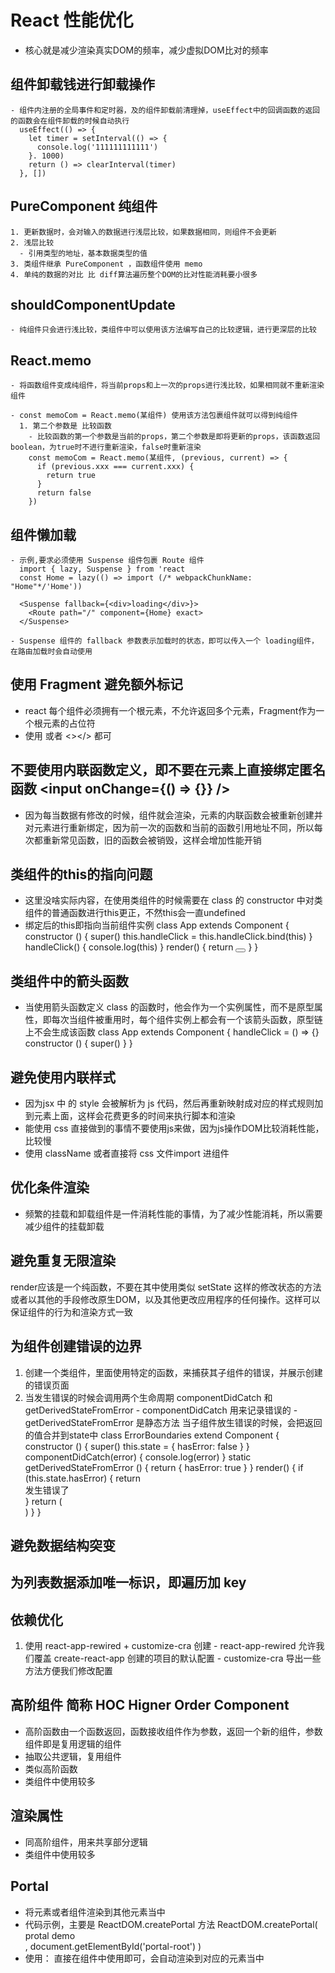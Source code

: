 # React 性能优化
  - 核心就是减少渲染真实DOM的频率，减少虚拟DOM比对的频率

  ## 组件卸载钱进行卸载操作
    - 组件内注册的全局事件和定时器，及的组件卸载前清理掉，useEffect中的回调函数的返回的函数会在组件卸载的时候自动执行
      useEffect(() => {
        let timer = setInterval(() => {
          console.log('111111111111')
        }. 1000)
        return () => clearInterval(timer)
      }, [])

  ## PureComponent 纯组件
    1. 更新数据时，会对输入的数据进行浅层比较，如果数据相同，则组件不会更新
    2. 浅层比较
      - 引用类型的地址，基本数据类型的值
    3. 类组件继承 PureComponent ，函数组件使用 memo
    4. 单纯的数据的对比 比 diff算法遍历整个DOM的比对性能消耗要小很多
  
  ## shouldComponentUpdate
    - 纯组件只会进行浅比较，类组件中可以使用该方法编写自己的比较逻辑，进行更深层的比较
  
  ## React.memo 
    - 将函数组件变成纯组件，将当前props和上一次的props进行浅比较，如果相同就不重新渲染组件

    - const memoCom = React.memo(某组件) 使用该方法包裹组件就可以得到纯组件
      1. 第二个参数是 比较函数
        - 比较函数的第一个参数是当前的props，第二个参数是即将更新的props，该函数返回boolean，为true时不进行重新渲染，false时重新渲染
        const memoCom = React.memo(某组件, (previous, current) => {
          if (previous.xxx === current.xxx) {
            return true
          }
          return false
        })
  
  ## 组件懒加载
    - 示例,要求必须使用 Suspense 组件包裹 Route 组件
      import { lazy, Suspense } from 'react
      const Home = lazy(() => import (/* webpackChunkName: "Home"*/'Home'))
      
      <Suspense fallback={<div>loading</div>}>
        <Route path="/" component={Home} exact>
      </Suspense>
    
    - Suspense 组件的 fallback 参数表示加载时的状态，即可以传入一个 loading组件，在路由加载时会自动使用

## 使用 Fragment 避免额外标记
  - react 每个组件必须拥有一个根元素，不允许返回多个元素，Fragment作为一个根元素的占位符
  - 使用 <Fragment></Fragment> 或者 <></> 都可

## 不要使用内联函数定义，即不要在元素上直接绑定匿名函数  <input onChange={() => {}} />
  - 因为每当数据有修改的时候，组件就会渲染，元素的内联函数会被重新创建并对元素进行重新绑定，因为前一次的函数和当前的函数引用地址不同，所以每次都重新常见函数，旧的函数会被销毁，这样会增加性能开销

## 类组件的this的指向问题
  - 这里没啥实际内容，在使用类组件的时候需要在 class 的 constructor 中对类组件的普通函数进行this更正，不然this会一直undefined
  - 绑定后的this即指向当前组件实例
  class App extends Component {
    constructor () {
      super()
      this.handleClick = this.handleClick.bind(this)
    }
    handleClick() {
      console.log(this)
    }
    render() {
      return <button onClick={this.handleClick}></button>
    }
  }

## 类组件中的箭头函数
  - 当使用箭头函数定义 class 的函数时，他会作为一个实例属性，而不是原型属性，即每次当组件被重用时，每个组件实例上都会有一个该箭头函数，原型链上不会生成该函数
    class App extends Component {
      handleClick = () => {}
      constructor () {
        super()
      }
    }
  
## 避免使用内联样式
  - 因为jsx 中 的 style 会被解析为 js 代码，然后再重新映射成对应的样式规则加到元素上面，这样会花费更多的时间来执行脚本和渲染
  - 能使用 css 直接做到的事情不要使用js来做，因为js操作DOM比较消耗性能，比较慢
  - 使用 className 或者直接将 css 文件import 进组件

## 优化条件渲染
  - 频繁的挂载和卸载组件是一件消耗性能的事情，为了减少性能消耗，所以需要减少组件的挂载卸载
  
## 避免重复无限渲染
  render应该是一个纯函数，不要在其中使用类似 setState 这样的修改状态的方法或者以其他的手段修改原生DOM，以及其他更改应用程序的任何操作。这样可以保证组件的行为和渲染方式一致

## 为组件创建错误的边界
  1. 创建一个类组件，里面使用特定的函数，来捕获其子组件的错误，并展示创建的错误页面
  2. 当发生错误的时候会调用两个生命周期 componentDidCatch 和 getDerivedStateFromError
    - componentDidCatch 用来记录错误的
    - getDerivedStateFromError 是静态方法 当子组件放生错误的时候，会把返回的值合并到state中
      class ErrorBoundaries extend Component {
        constructor () {
          super()
          this.state = {
            hasError: false
          }
        }
        componentDidCatch(error) {
          console.log(error)
        }
        static getDerivedStateFromError () {
          return {
            hasError: true
          }
        }
        render() {
          if (this.state.hasError) {
            return <div>发生错误了</div>
          }
          return (
            <div></div>
          )
        }
      }

## 避免数据结构突变

## 为列表数据添加唯一标识，即遍历加 key

## 依赖优化
  1. 使用 react-app-rewired + customize-cra 创建
    - react-app-rewired 允许我们覆盖 create-react-app 创建的项目的默认配置
    - customize-cra 导出一些方法方便我们修改配置
 
## 高阶组件 简称 HOC   Higner Order Component
  - 高阶函数由一个函数返回，函数接收组件作为参数，返回一个新的组件，参数组件即是复用逻辑的组件
  - 抽取公共逻辑，复用组件
  - 类似高阶函数
  - 类组件中使用较多

## 渲染属性
  - 同高阶组件，用来共享部分逻辑
  - 类组件中使用较多

## Portal
  - 将元素或者组件渲染到其他元素当中
  - 代码示例，主要是 ReactDOM.createPortal 方法
    ReactDOM.createPortal(
      <div>protal demo</div>,
      document.getElementById('portal-root')
    )
  - 使用： 直接在组件中使用即可，会自动渲染到对应的元素当中


